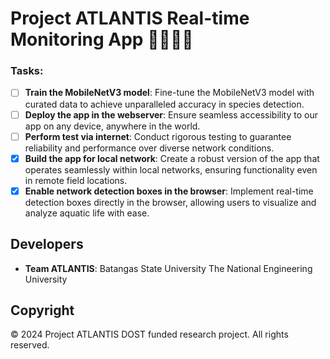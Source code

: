 # Project ATLANTIS Real-time Monitoring App 🤖🐠🌿🎥

### Tasks:

- [ ] **Train the MobileNetV3 model**: Fine-tune the MobileNetV3 model with curated data to achieve unparalleled accuracy in species detection.
- [ ] **Deploy the app in the webserver**: Ensure seamless accessibility to our app on any device, anywhere in the world.
- [ ] **Perform test via internet**: Conduct rigorous testing to guarantee reliability and performance over diverse network conditions.
- [x] **Build the app for local network**: Create a robust version of the app that operates seamlessly within local networks, ensuring functionality even in remote field locations.
- [x] **Enable network detection boxes in the browser**: Implement real-time detection boxes directly in the browser, allowing users to visualize and analyze aquatic life with ease.

## Developers

- **Team ATLANTIS**: Batangas State University The National Engineering University

## Copyright

© 2024 Project ATLANTIS DOST funded research project. All rights reserved.
